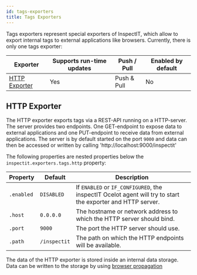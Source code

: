 ```yaml
---
id: tags-exporters
title: Tags Exporters
---
```


Tags exporters represent special exporters of InspectIT, which allow to export internal tags to external applications like browsers.
Currently, there is only one tags exporter:

| Exporter                        |Supports run-time updates| Push / Pull |Enabled by default|
|---------------------------------|---|-------------|---|
| [HTTP Exporter](#http-exporter) |Yes| Push & Pull |No|

## HTTP Exporter

The HTTP exporter exports tags via a REST-API running on a HTTP-server. The server provides two endpoints.
One GET-endpoint to expose data to external applications and one PUT-endpoint to receive data from external applications.
The server is by default started on the port `9000` and data can then be accessed or written by 
calling 'http://localhost:9000/inspectit'

The following properties are nested properties below the `inspectit.exporters.tags.http` property:

| Property   | Default      | Description
|------------|--------------|---|
| `.enabled` | `DISABLED`   |If `ENABLED` or `IF_CONFIGURED`, the inspectIT Ocelot agent will try to start the exporter and HTTP server.
| `.host`    | `0.0.0.0`    |The hostname or network address to which the HTTP server should bind.
| `.port`    | `9000`       |The port the HTTP server should use.
| `.path`    | `/inspectit` |The path on which the HTTP endpoints will be available.


The data of the HTTP exporter is stored inside an internal data storage. Data can be written to the storage
by using [browser propagation](../instrumentation/rules.md#data-propagation)


